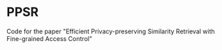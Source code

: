 # PPSR
Code for the paper "Efficient Privacy-preserving Similarity Retrieval with Fine-grained Access Control"
